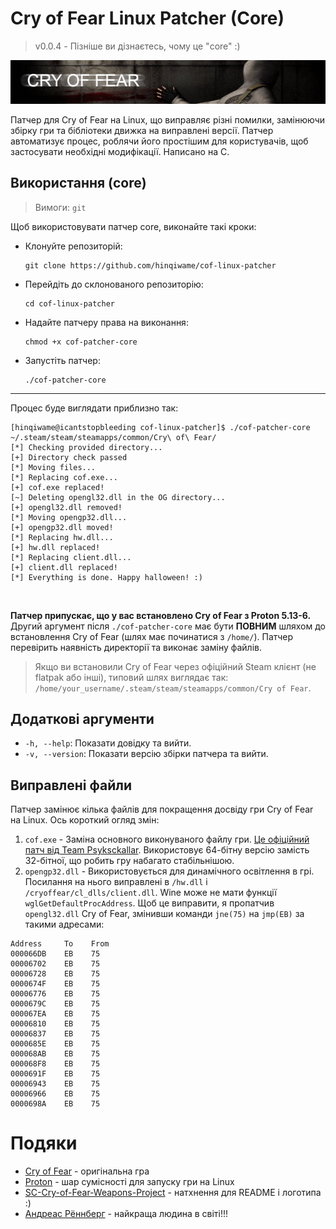 # Cry of Fear Linux Patcher (Core)
> v0.0.4 - Пізніше ви дізнаєтесь, чому це "core" :)
>
![](/ass/logo.png)

Патчер для Cry of Fear на Linux, що виправляє різні помилки, замінюючи збірку гри та бібліотеки движка на виправлені версії. Патчер автоматизує процес, роблячи його простішим для користувачів, щоб застосувати необхідні модифікації. Написано на C.

## Використання (core)
> Вимоги: `git`
> 
Щоб використовувати патчер core, виконайте такі кроки:
- Клонуйте репозиторій:
  ```
  git clone https://github.com/hinqiwame/cof-linux-patcher
  ```
- Перейдіть до склонованого репозиторію:
  ```
  cd cof-linux-patcher
  ```
- Надайте патчеру права на виконання:
  ```
  chmod +x cof-patcher-core
  ```
- Запустіть патчер:
  ```
  ./cof-patcher-core
  ```
---
Процес буде виглядати приблизно так:
```
[hinqiwame@icantstopbleeding cof-linux-patcher]$ ./cof-patcher-core ~/.steam/steam/steamapps/common/Cry\ of\ Fear/
[*] Checking provided directory...
[+] Directory check passed
[*] Moving files...
[*] Replacing cof.exe...
[+] cof.exe replaced!
[~] Deleting opengl32.dll in the OG directory...
[+] opengl32.dll removed!
[*] Moving opengp32.dll...
[+] opengp32.dll moved!
[*] Replacing hw.dll...
[+] hw.dll replaced!
[*] Replacing client.dll...
[+] client.dll replaced!
[*] Everything is done. Happy halloween! :)
```
<br>

**Патчер припускає, що у вас встановлено Cry of Fear з Proton 5.13-6.** <br>
Другий аргумент після `./cof-patcher-core` має бути **ПОВНИМ** шляхом до встановлення Cry of Fear (шлях має починатися з `/home/`). Патчер перевірить наявність директорії та виконає заміну файлів. <br>
> Якщо ви встановили Cry of Fear через офіційний Steam клієнт (не flatpak або інші), типовий шлях виглядає так: `/home/your_username/.steam/steam/steamapps/common/Cry of Fear`.
>

## Додаткові аргументи
- `-h, --help`: Показати довідку та вийти.
- `-v, --version`: Показати версію збірки патчера та вийти.

## Виправлені файли
Патчер замінює кілька файлів для покращення досвіду гри Cry of Fear на Linux. Ось короткий огляд змін:
1. `cof.exe` - Заміна основного виконуваного файлу гри. [Це офіційний патч від Team Psyksckallar](https://www.moddb.com/games/cry-of-fear/downloads/cry-of-fear-crash-patch-for-64-bit-users). Використовує 64-бітну версію замість 32-бітної, що робить гру набагато стабільнішою.
2. `opengp32.dll` - Використовується для динамічного освітлення в грі. Посилання на нього виправлені в `/hw.dll` і `/cryoffear/cl_dlls/client.dll`. Wine може не мати функції `wglGetDefaultProcAddress`. Щоб це виправити, я пропатчив `opengl32.dll` Cry of Fear, змінивши команди `jne(75)` на `jmp(EB)` за такими адресами:
```
Address     To    From
000066DB    EB    75
00006702    EB    75
00006728    EB    75
0000674F    EB    75
00006776    EB    75
0000679C    EB    75
000067EA    EB    75
00006810    EB    75
00006837    EB    75
0000685E    EB    75
000068AB    EB    75
000068F8    EB    75
0000691F    EB    75
00006943    EB    75
00006966    EB    75
0000698A    EB    75
```

# Подяки
- [Cry of Fear](https://store.steampowered.com/app/223710/Cry_of_Fear/) - оригінальна гра <br>
- [Proton](https://github.com/ValveSoftware/Proton) - шар сумісності для запуску гри на Linux <br>
- [SC-Cry-of-Fear-Weapons-Project](https://github.com/KernCore91/-SC-Cry-of-Fear-Weapons-Project) - натхнення для README і логотипа :) <br>
- [Андреас Рённберг](https://www.facebook.com/andreas.rumpel.ronnberg) - найкраща людина в світі!!!
